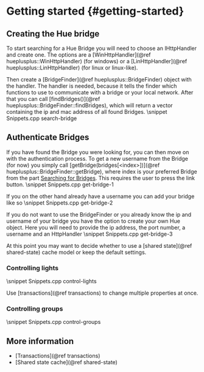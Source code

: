 # Getting started {#getting-started}

## Creating the Hue bridge
To start searching for a Hue Bridge you will need to choose an IHttpHandler and create one.
The options are a [WinHttpHandler](@ref hueplusplus::WinHttpHandler) (for windows) or a [LinHttpHandler](@ref hueplusplus::LinHttpHandler) (for linux or linux-like).

Then create a [BridgeFinder](@ref hueplusplus::BridgeFinder) object with the handler.
The handler is needed, because it tells the finder which functions to use to communicate with a bridge or your local network.
After that you can call [findBridges()](@ref hueplusplus::BridgeFinder::findBridges), which will return a vector containing the ip and mac address of all found Bridges.
\snippet Snippets.cpp search-bridge

## Authenticate Bridges
If you have found the Bridge you were looking for, you can then move on with the authentication process.
To get a new username from the Bridge (for now) you simply call [getBridge(bridges[\<index\>])](@ref hueplusplus::BridgeFinder::getBridge),
where index is your preferred Bridge from the part [Searching for Bridges](#searchingBridges). This requires the user to press the link button.
\snippet Snippets.cpp get-bridge-1

If you on the other hand already have a username you can add your bridge like so
\snippet Snippets.cpp get-bridge-2

If you do not want to use the BridgeFinder or you already know the ip and username of your bridge you have the option to create your own Hue object.
Here you will need to provide the ip address, the port number, a username and an HttpHandler
\snippet Snippets.cpp get-bridge-3

At this point you may want to decide whether to use a [shared state](@ref shared-state) cache model or keep the default settings.

### Controlling lights

\snippet Snippets.cpp control-lights

Use [transactions](@ref transactions) to change multiple properties at once.

### Controlling groups

\snippet Snippets.cpp control-groups

## More information
- [Transactions](@ref transactions)
- [Shared state cache](@ref shared-state)
